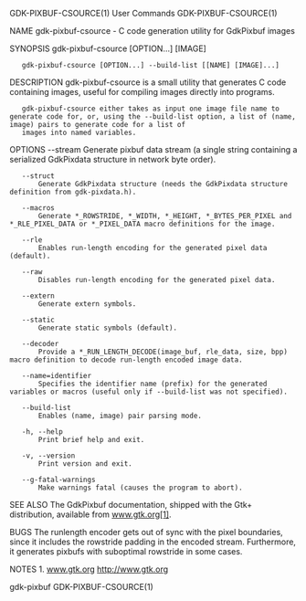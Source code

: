 GDK-PIXBUF-CSOURCE(1)                                                                 User Commands                                                                 GDK-PIXBUF-CSOURCE(1)

NAME
       gdk-pixbuf-csource - C code generation utility for GdkPixbuf images

SYNOPSIS
       gdk-pixbuf-csource [OPTION...] [IMAGE]

       gdk-pixbuf-csource [OPTION...] --build-list [[NAME] [IMAGE]...]

DESCRIPTION
       gdk-pixbuf-csource is a small utility that generates C code containing images, useful for compiling images directly into programs.

       gdk-pixbuf-csource either takes as input one image file name to generate code for, or, using the --build-list option, a list of (name, image) pairs to generate code for a list of
       images into named variables.

OPTIONS
       --stream
           Generate pixbuf data stream (a single string containing a serialized GdkPixdata structure in network byte order).

       --struct
           Generate GdkPixdata structure (needs the GdkPixdata structure definition from gdk-pixdata.h).

       --macros
           Generate *_ROWSTRIDE, *_WIDTH, *_HEIGHT, *_BYTES_PER_PIXEL and *_RLE_PIXEL_DATA or *_PIXEL_DATA macro definitions for the image.

       --rle
           Enables run-length encoding for the generated pixel data (default).

       --raw
           Disables run-length encoding for the generated pixel data.

       --extern
           Generate extern symbols.

       --static
           Generate static symbols (default).

       --decoder
           Provide a *_RUN_LENGTH_DECODE(image_buf, rle_data, size, bpp) macro definition to decode run-length encoded image data.

       --name=identifier
           Specifies the identifier name (prefix) for the generated variables or macros (useful only if --build-list was not specified).

       --build-list
           Enables (name, image) pair parsing mode.

       -h, --help
           Print brief help and exit.

       -v, --version
           Print version and exit.

       --g-fatal-warnings
           Make warnings fatal (causes the program to abort).

SEE ALSO
       The GdkPixbuf documentation, shipped with the Gtk+ distribution, available from www.gtk.org[1].

BUGS
       The runlength encoder gets out of sync with the pixel boundaries, since it includes the rowstride padding in the encoded stream. Furthermore, it generates pixbufs with suboptimal
       rowstride in some cases.

NOTES
        1. www.gtk.org
           http://www.gtk.org

gdk-pixbuf                                                                                                                                                          GDK-PIXBUF-CSOURCE(1)
